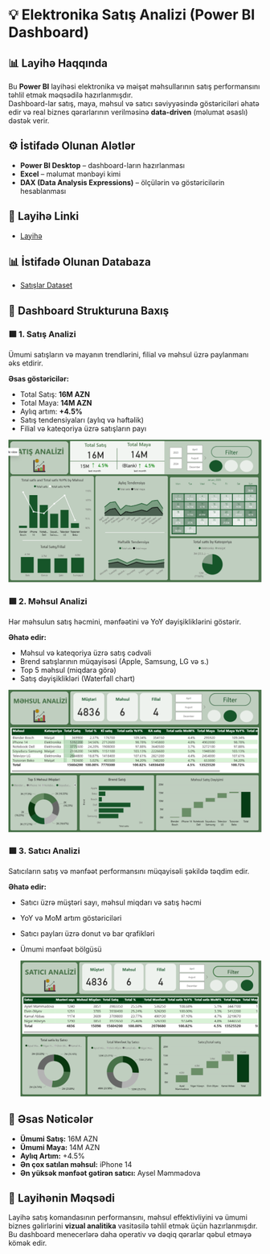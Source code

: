 # 💡 Elektronika Satış Analizi (Power BI Dashboard)

## 📊 Layihə Haqqında
Bu **Power BI** layihəsi elektronika və məişət məhsullarının satış performansını təhlil etmək məqsədilə hazırlanmışdır.  
Dashboard-lar satış, maya, məhsul və satıcı səviyyəsində göstəriciləri əhatə edir və real biznes qərarlarının verilməsinə **data-driven** (məlumat əsaslı) dəstək verir.


## ⚙️ İstifadə Olunan Alətlər
- **Power BI Desktop** – dashboard-ların hazırlanması  
- **Excel** – məlumat mənbəyi kimi  
- **DAX (Data Analysis Expressions)** – ölçülərin və göstəricilərin hesablanması  

## 🔗 Layihə Linki
- <a href=https://github.com/EsmerMemmedli/Elektronika-Satis-Analizi/blob/main/Elektronika%20satis%20analizi.pbix>Layihə</a>

## 📊 İstifadə Olunan Databaza
- <a href=https://github.com/EsmerMemmedli/Elektronika-Satis-Analizi/blob/main/Elekronika%20satis%20.xlsx>Satışlar Dataset</a>

## 🧭 Dashboard Strukturuna Baxış

### 🟩 1. Satış Analizi
Ümumi satışların və mayanın trendlərini, filial və məhsul üzrə paylanmanı əks etdirir.  

**Əsas göstəricilər:**
- Total Satış: **16M AZN**  
- Total Maya: **14M AZN**  
- Aylıq artım: **+4.5%**  
- Satış tendensiyaları (aylıq və həftəlik)  
- Filial və kateqoriya üzrə satışların payı  

![Image Alt Text](https://github.com/EsmerMemmedli/Elektronika-Satis-Analizi/blob/main/elektronika_1.png)

### 🟩 2. Məhsul Analizi
Hər məhsulun satış həcmini, mənfəətini və YoY dəyişikliklərini göstərir.  

**Əhatə edir:**
- Məhsul və kateqoriya üzrə satış cədvəli  
- Brend satışlarının müqayisəsi (Apple, Samsung, LG və s.)  
- Top 5 məhsul (miqdara görə)  
- Satış dəyişiklikləri (Waterfall chart)

![Image Alt Text](https://github.com/EsmerMemmedli/Elektronika-Satis-Analizi/blob/main/elektronika_2.png)

### 🟩 3. Satıcı Analizi
Satıcıların satış və mənfəət performansını müqayisəli şəkildə təqdim edir.  

**Əhatə edir:**
- Satıcı üzrə müştəri sayı, məhsul miqdarı və satış həcmi  
- YoY və MoM artım göstəriciləri  
- Satıcı payları üzrə donut və bar qrafikləri  
- Ümumi mənfəət bölgüsü

  ![Image Alt Text](https://github.com/EsmerMemmedli/Elektronika-Satis-Analizi/blob/main/elektronika_3.png)

## 🎯 Əsas Nəticələr
- **Ümumi Satış:** 16M AZN  
- **Ümumi Maya:** 14M AZN  
- **Aylıq Artım:** +4.5%  
- **Ən çox satılan məhsul:** iPhone 14  
- **Ən yüksək mənfəət gətirən satıcı:** Aysel Məmmədova  


## 🧠 Layihənin Məqsədi
Layihə satış komandasının performansını, məhsul effektivliyini və ümumi biznes gəlirlərini **vizual analitika** vasitəsilə təhlil etmək üçün hazırlanmışdır.  
Bu dashboard menecerlərə daha operativ və dəqiq qərarlar qəbul etməyə kömək edir.



